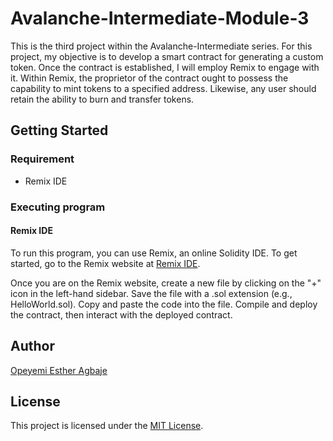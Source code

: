 # Avalanche-Intermediate-Module-3

This is the third project within the Avalanche-Intermediate series. For this project, my objective is to develop a smart contract for generating a custom token. Once the contract is established, I will employ Remix to engage with it. Within Remix, the proprietor of the contract ought to possess the capability to mint tokens to a specified address. Likewise, any user should retain the ability to burn and transfer tokens.

## Getting Started

### Requirement

- Remix IDE

### Executing program

#### Remix IDE

To run this program, you can use Remix, an online Solidity IDE. To get started, go to the Remix website at [Remix IDE](https://remix.ethereum.org/).

Once you are on the Remix website, create a new file by clicking on the "+" icon in the left-hand sidebar. Save the file with a .sol extension (e.g., HelloWorld.sol). Copy and paste the code into the file. Compile and deploy the contract, then interact with the deployed contract.
## Author

[Opeyemi Esther Agbaje](https://github.com/esteriella)

## License

This project is licensed under the [MIT License](LICENSE).
